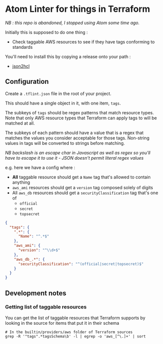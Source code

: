 # Atom Linter for things in Terraform

*NB : this repo is abandoned, I stopped using Atom some time ago.*

Initially this is supposed to do one thing :

* Check taggable AWS resources to see if they have tags conforming to standards

You'll need to install this by copying a release onto your path : 

* [json2hcl](https://github.com/kvz/json2hcl)

## Configuration

Create a `.tflint.json` file in the root of your project.

This should have a single object in it, with one item, `tags`.

The subkeys of `tags` should be regex patterns that match resource types. Note that only AWS resource types that Terraform can apply tags to will be matched at all.

The subkeys of each pattern should have a value that is a regex that matches the values you consider acceptable for those tags. Non-string values in tags will be converted to strings before matching.

*NB backslash is an escape char in Javascript as well as regex so you'll have to escape it to use it - JSON doesn't permit literal regex values*

e.g. here we have a config where :

* **All** taggable resource should get a `Name` tag that's allowed to contain anything
* `aws_ami` resources should get a `version` tag composed solely of digits
* All `aws_db` resources should get a `securityClassification` tag that's one of
  * `official`
  * `secret`
  * `topsecret`

```json
{
  "tags": {
    ".*": {
      "Name": "^.*$"
    },
    "aws_ami": {
      "version": "^\\d+$"
    },
    "aws_db_.*": {
      "securityClassification": "^(official|secret|topsecret)$"
    }
  }
}
```

## Development notes

### Getting list of taggable resources

You can get the list of taggable resources that Terraform supports
by looking in the source for items that put it in their schema

```
# In the builtin/providers/aws folder of Terraform sources
grep -R '"tags".*tagsSchema\b' -l | egrep -o 'aws_[^\.]+' | sort
```
